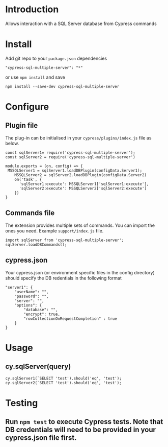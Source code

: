 # Introduction
Allows interaction with a SQL Server database from Cypress commands

# Install
Add git repo to your `package.json` dependencies

```
"cypress-sql-multiple-server": "*"
```

or use `npm install` and save

```
npm install --save-dev cypress-sql-multiple-server
```

# Configure
## Plugin file
The plug-in can be initialised in your `cypress/plugins/index.js` file as below.

```
const sqlServer1= require('cypress-sql-multiple-server');
const sqlServer2 = require('cypress-sql-multiple-server')

module.exports = (on, config) => {
 MSSQLServer1 = sqlServer1.loadDBPlugin(configData.Server1);
    MSSQLServer2 = sqlServer2.loadDBPlugin(configData.Server2)
    on('task', {
      'sqlServer1:execute': MSSQLServer1['sqlServer1:execute'],
      'sqlServer2:execute': MSSQLServer2['sqlServer2:execute']
    })
}
```

## Commands file
The extension provides multiple sets of commands. You can import the ones you need. Example `support/index.js` file.

```
import sqlServer from 'cypress-sql-multiple-server';
sqlServer.loadDBCommands();
```

## cypress.json
Your cypress.json (or environment specific files in the config directory) should specify the DB redentials in the following format

    "server1": {
        "userName": "",
        "password": "",
        "server": "",
        "options": {
            "database": "",
            "encrypt": true,
            "rowCollectionOnRequestCompletion" : true
        }
    }

# Usage
## cy.sqlServer(query)

```
cy.sqlServer1(`SELECT 'test').should('eq', 'test');
cy.sqlServer2(`SELECT 'test').should('eq', 'test');
```

# Testing
## Run `npm test` to execute Cypress tests. Note that DB credentials will need to be provided in your cypress.json file first.
